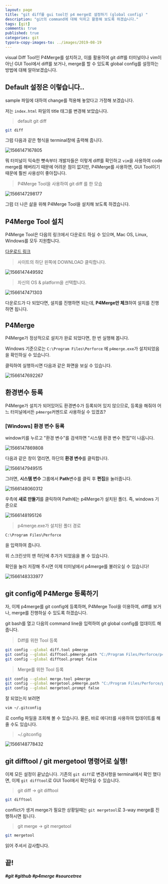 ```yaml
---
layout: page
title: "git diff를 gui tool인 p4 merge로 설정하기 (global config) "
description: "git의 command에 대해 익히고 활용해 보도록 하겠습니다."
tags: [git]
comments: true
published: true
categories: git
typora-copy-images-to: ../images/2019-08-19
---
```












visual Diff Tool인 P4Merge를 설치하고, 이를 활용하여 git diff를 터미널이나 vim이 아닌 GUI Tool에서 diff를 보거나, merge를 할 수 있도록 global config를 설정하는 방법에 대해 알아보겠습니다.



## Default 설정은 이렇습니다..

sample 파일에 대하여 change를 적용해 놓았다고 가정해 보겠습니다.

저는 ```index.html``` 파일의 title 태그를 변경해 보았습니다.

> default git diff

```bash
git diff
```

그럼 다음과 같은 형식을 terminal창에 출력해 줍니다.

![1566147167805](../images/2019-08-19/1566147167805.png)

뭐 터미널이 익숙한 뼛속부터 개발자들은 이렇게 diff를 확인하고 ```vim```을 사용하여 code merge를 해버리기 때문에 어려운 점이 없지만, P4Merge를 사용하면, GUI Tool이기 때문에 훨씬 사용성이 좋아집니다.

> P4Merge Tool을 사용하여 git diff 를 한 모습

![1566147298177](../images/2019-08-19/1566147298177.png)



그럼 더 나은 삶을 위해 P4Merge Tool을 설치해 보도록 하겠습니다.



## P4Merge Tool 설치

P4Merge Tool은 다음의 링크에서 다운로드 하실 수 있으며, Mac OS, Linux, Windows를 모두 지원합니다.



[다운로드 링크](https://www.perforce.com/products/helix-core-apps/merge-diff-tool-p4merge)



>  사이트의 하단 왼쪽에 DOWNLOAD 클릭합니다.

![1566147449592](../images/2019-08-19/1566147449592.png)



> 자신의 OS & platform을 선택합니다.

![1566147471303](../images/2019-08-19/1566147471303.png)



다운로드가 다 되었다면, 설치를 진행하면 되는데, **P4Merge만 체크**하여 설치를 진행하면 됩니다.



## P4Merge

P4Merge가 정상적으로 설치가 완료 되었다면, 한 번 실행해 봅니다.

Windows 기준으로는 ```C:\Program Files\Perforce``` 에 ```p4merge.exe```가  설치되었음을 확인하실 수 있습니다.

클릭하여 실행하시면 다음과 같은 화면을 보실 수 있습니다.

![1566147692267](../images/2019-08-19/1566147692267.png)



## 환경변수 등록

P4Merge가 설치가 되어있어도 환경변수가 등록되어 있지 않으므로, 등록을 해줘야 어느 터미널에서든 ```p4merge```커멘드로 사용하실 수 있겠죠?

### [Windows] 환경 변수 등록



window키를 누르고 "환경 변수"를 검색하면 "시스템 환경 변수 편집"이 나옵니다.

![1566147869808](../images/2019-08-19/1566147869808.png)



다음과 같은 창이 열리면, 하단의 **환경 변수**를 클릭합니다.

![1566147949515](../images/2019-08-19/1566147949515.png)



그러면, **시스템 변수** 그룹에서 **Path**변수를 클릭 후 **편집**을 눌러줍니다.

![1566148060312](../images/2019-08-19/1566148060312.png)



우측에 **새로 만들기**를 클릭하여 Path에는 p4Merge가 설치된 폴더. 즉, windows 기준으로 

![1566148195126](../images/2019-08-19/1566148195126.png)



> p4merge.exe가 설치된 폴더 경로

```
C:\Program Files\Perforce
```

을 입력하여 줍니다. 

위 스크린샷의 맨 하단에 추가가 되었음을 볼 수 있습니다.

확인을 눌러 저장해 주시면 이제 터미널에서 p4merge를 불러오실 수 있습니다!

![1566148333977](../images/2019-08-19/1566148333977.png)



## git config에 P4Merge 등록하기



자, 이제 p4merge를 git config에 등록하며, P4Merge Tool을 이용하여, diff를 보거나, merge를 진행하실 수 있도록 하겠습니다.



git bash를 열고 다음의 command line을 입력하여 git global config를 업데이트 해줍니다.



> Diff를 위한 Tool 등록

```bash
git config --global diff.tool p4merge
git config --global difftool.p4merge.path "C:/Program Files/Perforce/p4merge.exe"
git config --global difftool.prompt false
```



> Merge를 위한 Tool 등록

```bash
git config --global merge.tool p4merge
git config --global mergetool.p4merge.path "C:/Program Files/Perforce/p4merge.exe"
git config --global mergetool.prompt false
```



잘 되었는지 보려면

```bash
vim ~/.gitconfig
```

로 config 파일을 조회해 볼 수 있습니다. 물론, 바로 에디터를 사용하여 업데이트를 해줄 수도 있습니다.



> ~/.gitconfig 

![1566148778432](../images/2019-08-19/1566148778432.png)



## git difftool / git mergetool 명령어로 실행!



이제 모든 설정이 끝났습니다. 기존의 ```git diff```로 변경사항을 terminal에서 확인 했다면, 이제 ```git difftool```로 GUI Tool에서 확인하실 수 있습니다.

> git diff -> git difftool

```bash
git difftool
```



conflict가 생겨 merge가 필요한 상황일때는 ```git mergetool```로 3-way merge를 진행하시면 됩니다.



> git merge -> git mergetool

```bash
git mergetool
```



읽어 주셔서 감사합니다.



## 끝!







##### #git #github #p4merge #sourcetree

